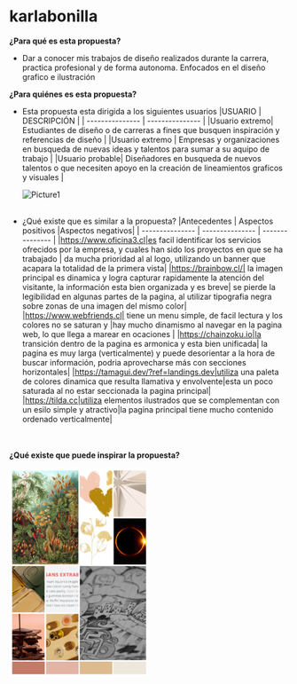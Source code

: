 # karlabonilla
**¿Para qué es esta propuesta?**
 - Dar a conocer mis trabajos de diseño realizados durante la carrera, practica profesional y de forma autonoma. Enfocados en el diseño grafico e ilustración

**¿Para quiénes es esta propuesta?**
 - Esta propuesta esta dirigida a los siguientes usuarios
    |USUARIO | DESCRIPCIÓN |
    | --------------- | --------------- |
    |Usuario extremo| Estudiantes de diseño o de carreras a fines que busquen inspiración y referencias de diseño |
    |Usuario extremo | Empresas y organizaciones en busqueda de nuevas ideas y talentos para sumar a su aquipo de trabajo |
    |Usuario probable| Diseñadores en busqueda de nuevos talentos o que necesiten apoyo en la creación de lineamientos graficos y visuales |
   
   ![Picture1](https://github.com/Karlabo/kbom/assets/87454037/036de02d-ca64-4183-aa23-bc7e9b96188e)
   <br> </br>
* ¿Qué existe que es similar a la propuesta?
  |Antecedentes | Aspectos positivos |Aspectos negativos|
  | --------------- | --------------- | --------------- |
  |https://www.oficina3.cl|es facil identificar los servicios ofrecidos por la empresa, y cuales han sido los proyectos en que se ha trabajado | da mucha prioridad al al logo, utilizando un banner que acapara la totalidad de la primera vista|
  |https://brainbow.cl/| la imagen principal es dinamica y logra capturar rapidamente la atención del visitante, la información esta bien organizada y es breve| se pierde la legibilidad en algunas partes de la pagina, al utilizar tipografia negra sobre zonas de una imagen del mismo color|
  |https://www.webfriends.cl| tiene un menu simple, de facil lectura y los colores no se saturan y |hay mucho dinamismo al navegar en la pagina web, lo que llega a marear en ocaciones |
  |https://chainzoku.io|la transición dentro de la pagina es armonica y esta bien unificada| la pagina es muy larga (verticalmente) y puede desorientar a la hora de buscar información, podria aprovecharse más con secciones horizontales|
  |https://tamagui.dev/?ref=landings.dev|utiliza una paleta de colores dinamica que resulta llamativa y envolvente|esta un poco saturada al no estar seccionada la pagina principal|
  |https://tilda.cc|utiliza elementos ilustrados que se complementan con un esilo simple y atractivo|la pagina principal tiene mucho contenido ordenado verticalmente|

<br></br>
**¿Qué existe que puede inspirar la propuesta?**

<img src="https://github.com/Karlabo/karlabonilla/blob/main/img1.jpg" width="50%">
